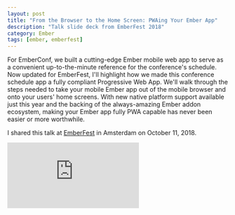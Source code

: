 ```yaml
---
layout: post
title: "From the Browser to the Home Screen: PWAing Your Ember App"
description: "Talk slide deck from EmberFest 2018"
category: Ember
tags: [ember, emberfest]
---
```


For EmberConf, we built a cutting-edge Ember mobile web app to serve as a convenient up-to-the-minute reference for the conference's schedule. Now updated for EmberFest, I'll highlight how we made this conference schedule app a fully compliant Progressive Web App. We'll walk through the steps needed to take your mobile Ember app out of the mobile browser and onto your users' home screens. With new native platform support available just this year and the backing of the always-amazing Ember addon ecosystem, making your Ember app fully PWA capable has never been easier or more worthwhile.

I shared this talk at [EmberFest](https://emberfest.eu/) in Amsterdam on October 11, 2018.

<div class="youtube-embed"><iframe src="https://www.youtube.com/embed/jJhhMG91vL0" frameborder="0" allowfullscreen></iframe></div>

<script async class="speakerdeck-embed" data-id="3c94321fdbc442c998344edc3aa03bf5" data-ratio="1.77777777777778" src="//speakerdeck.com/assets/embed.js"></script>

